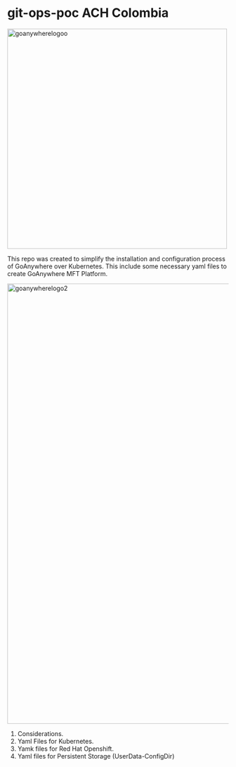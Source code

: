 # git-ops-poc ACH Colombia

<img src="./goanywhere-logo-400x150.png" width="500" alt="goanywherelogoo"/>

This repo was created to simplify the installation and configuration process of GoAnywhere over Kubernetes. This include some necessary yaml files to create GoAnywhere MFT Platform.

<img src="./GoAnywhereMFT_Gateway_OneGateway_full.png" width="1000" alt="goanywherelogo2"/>

1. Considerations.
2. Yaml Files for Kubernetes.
3. Yamk files for Red Hat Openshift.
4. Yaml files for Persistent Storage (UserData-ConfigDir)
